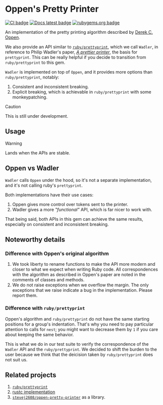 # Oppen's Pretty Printer
[![CI badge]][CI]
[![Docs latest badge]][Docs latest]
[![rubygems.org badge]][rubygems.org]

[CI badge]: https://github.com/Faveod/oppen-ruby/actions/workflows/test.yml/badge.svg
[CI]: https://github.com/Faveod/oppen-ruby/actions/workflows/test.yml
[Docs latest badge]: https://github.com/Faveod/oppen-ruby/actions/workflows/docs.yml/badge.svg
[Docs latest]: https://faveod.github.io/oppen-ruby/
[rubygems.org badge]: https://img.shields.io/gem/v/oppen?label=rubygems.org
[rubygems.org]: https://rubygems.org/gems/oppen

An implementation of the pretty printing algorithm described by
[Derek C. Oppen](https://dl.acm.org/doi/pdf/10.1145/357114.357115).

We also provide an API similar to
[`ruby/prettyprint`](https://github.com/ruby/prettyprint), which we call
`Wadler`, in reference to Philip Wadler's paper, [_A prettier
printer_](https://homepages.inf.ed.ac.uk/wadler/papers/prettier/prettier.pdf),
the basis for `prettyprint`. This can be really helpful if you decide to
transition from `ruby/prettyprint` to this gem.

`Wadler` is implemented on top of `Oppen`, and it provides more options than
`ruby/prettyprint`, notably:
1. Consistent and inconsistent breaking.
1. Explicit breaking, which is achievable in `ruby/prettyprint` with some
monkeypatching.

> [!CAUTION]
> This is still under development.

## Usage

> [!WARNING]
> Lands when the APIs are stable.

## Oppen vs Wadler

`Wadler` calls `Oppen` under the hood, so it's not a separate implementation,
and it's not calling ruby's `prettyprint`.

Both implementations have their use cases:
1. Oppen gives more control over tokens sent to the printer.
1. Wadler gives a more _"functional"_ API, which is far nicer to work with.

That being said, both APIs in this gem can achieve the same results, especially
on consistent and inconsistent breaking.

## Noteworthy details

### Difference with Oppen's original algorithm

1. We took liberty to rename functions to make the API more modern and closer to
what we expect when writing Ruby code.  All correspondences with the algorithm
as described in Oppen's paper are noted in the comments of classes and methods.
1. We do not raise exceptions when we overflow the margin. The only exceptions
that we raise indicate a bug in the implementation. Please report them.

### Difference with `ruby/prettyprint`

Oppen's algorithm and `ruby/prettyprint` do not have the same starting positions
for a group's indentation. That's why you need to pay particular attention to
calls for `nest`; you might want to decrease them by `1` if you care about keeping
the same behavior.

This is what we do in our test suite to verify the correspondence of the `Wadler`
API and the `ruby/prettyprint`. We decided to shift the burden to the user because
we think that the deicision taken by `ruby/prettyprint` does not suit us.

## Related projects

1. [`ruby/prettyprint`](https://github.com/ruby/prettyprint)
1. [rustc implementation](https://doc.rust-lang.org/nightly/nightly-rustc/rustc_ast_pretty/pp/index.html)
1. [`stevej2608/oppen-pretty-printer`](https://github.com/stevej2608/oppen-pretty-printer) as a library.
